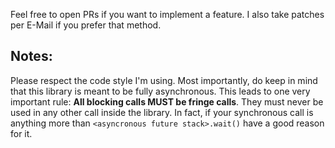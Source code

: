 Feel free to open PRs if you want to implement a feature.  I also take
patches per E-Mail if you prefer that method.

## Notes:

Please respect the code style I'm using.  Most importantly, do keep in
mind that this library is meant to be fully asynchronous.  This leads to
one very important rule: **All blocking calls MUST be fringe calls**. They
must never be used in any other call inside the library.  In fact, if your
synchronous call is anything more than `<asyncronous future stack>.wait()` have
a good reason for it.
